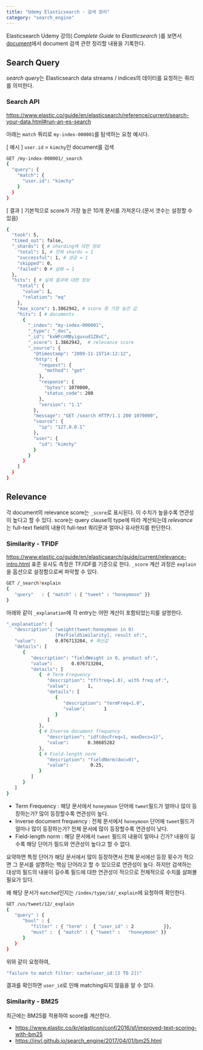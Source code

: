 ```yaml
---
title: "Udemy Elasticsearch - 검색 원리"
category: "search_engine"
---
```


Elasticsearch Udemy 강의( *Complete Guide to Elastticsearch* )를 보면서 [document](https://www.elastic.co/guide/en/elasticsearch/reference/current/index.html)에서 document 검색 관련 정리할 내용을 기록한다. 

## Search Query
*search query*는 Elasticsearch data streams / indices의 데이터를 요청하는 쿼리를 의미한다. 

### Search API
https://www.elastic.co/guide/en/elasticsearch/reference/current/search-your-data.html#run-an-es-search

아래는 `match` 쿼리로 `my-index-000001`를 탐색하는 요청 예시다. 

[ 예시 ] `user.id` = `kimchy`인 document를 검색
```sh
GET /my-index-000001/_search
{
  "query": {
    "match": {
      "user.id": "kimchy"
    }
  }
}
```

[ 결과 ] 기본적으로 score가 가장 높은 10개 문서를 가져온다.(문서 갯수는 설정할 수 있음)
```sh 
{
  "took": 5, 
  "timed_out": false, 
  "_shards": { # sharding에 대한 정보 
    "total": 1, # 전체 shards = 1
    "successful": 1, # 성공 = 1
    "skipped": 0,
    "failed": 0 # 실패 = 1
  },
  "hits": { # 실제 결과에 대한 정보
    "total": {
      "value": 1,
      "relation": "eq"
    },
    "max_score": 1.3862942, # score 중 가장 높은 값
    "hits": [ # documents 
      {
        "_index": "my-index-000001",
        "_type": "_doc",
        "_id": "kxWFcnMByiguvud1Z8vC",
        "_score": 1.3862942,  # relevance score
        "_source": { 
          "@timestamp": "2099-11-15T14:12:12",
          "http": {
            "request": {
              "method": "get" 
            },
            "response": {
              "bytes": 1070000,
              "status_code": 200
            },
            "version": "1.1"
          },
          "message": "GET /search HTTP/1.1 200 1070000",
          "source": {
            "ip": "127.0.0.1"
          },
          "user": {
            "id": "kimchy"
          }
        }
      }
    ]
  }
}
```

## Relevance
각 document의 relevance score는 `_score`로 표시된다. 이 수치가 높을수록 연관성이 높다고 할 수 있다. 
score는 query clause의 type에 따라 계산되는데 *relevance*는 full-text field의 내용이 full-text 쿼리문과 얼마나 유사한지를 판단한다.

### Similarity - TFIDF
https://www.elastic.co/guide/en/elasticsearch/guide/current/relevance-intro.html
표준 유사도 측정은 TF/IDF를 기준으로 한다. 
`_score` 계산 과정은 `explain`을 옵션으로 설정함으로써 파악할 수 있다. 
```sh
GET /_search?explain 
{
   "query"   : { "match" : { "tweet" : "honeymoon" }}
}
``` 
아래와 같이 `_explanation`에 각 entry는 어떤 계산이 포함되었는지를 설명한다. 
```sh 
"_explanation": { 
   "description": "weight(tweet:honeymoon in 0)
                  [PerFieldSimilarity], result of:",
   "value":       0.076713204, # 계산값
   "details": [
      {
         "description": "fieldWeight in 0, product of:",
         "value":       0.076713204,
         "details": [ 
            {  # Term Frequency
               "description": "tf(freq=1.0), with freq of:",
               "value":       1,
               "details": [
                  {
                     "description": "termFreq=1.0",
                     "value":       1
                  }
               ]
            },
            { # Inverse document frequency
               "description": "idf(docFreq=1, maxDocs=1)",
               "value":       0.30685282
            },
            { # Field-length norm
               "description": "fieldNorm(doc=0)",
               "value":        0.25,
            }
         ]
      }
   ]
}
```
- Term Frequency : 해당 문서에서 `honeymoon` 단어에 `tweet`필드가 얼마나 많이 등장하는가? 많이 등장할수록 연관성이 높다. 
- Inverse document frequency : 전체 문서에서 `honeymoon` 단어에 `tweet`필드가 얼마나 많이 등장하는가? 전체 문서에 많이 등장할수록 연관성이 낮다. 
- Field-length norm : 해당 문서에서 `tweet` 필드의 내용이 얼마나 긴가? 내용이 길수록 해당 단어가 필드와 연관성이 높다고 할 수 없다. 

요약하면 특정 단어가 해당 문서에서 많이 등장하면서 전체 문서에선 등장 횟수가 적으면 그 문서를 설명하는 핵심 단어라고 할 수 있으므로 연관성이 높다. 하지만 검색하는 대상의 필드의 내용이 길수록 필드에 대한 연관성이 적으므로 전체적으로 수치를 살펴볼 필요가 있다. 

왜 해당 문서가 `matched`인지는 `/index/type/id/_explain`에 요청하여 확인한다.
```sh
GET /us/tweet/12/_explain
{
   "query" : {
      "bool" : {
         "filter" : { "term" :  { "user_id" : 2           }},
         "must" :  { "match" : { "tweet" :   "honeymoon" }}
      }
   }
}
```
위와 같이 요청하여, 
```sh
"failure to match filter: cache(user_id:[2 TO 2])"
```
결과를 확인하면 `user_id`로 인해 matching되지 않음을 알 수 있다.

### Similarity - BM25
최근에는 BM25를 적용하여 score를 계산한다. 
- https://www.elastic.co/kr/elasticon/conf/2016/sf/improved-text-scoring-with-bm25
- https://inyl.github.io/search_engine/2017/04/01/bm25.html
